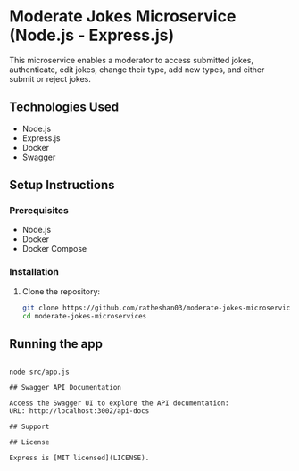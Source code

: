 # Moderate Jokes Microservice (Node.js - Express.js)

This microservice enables a moderator to access submitted jokes, authenticate, edit jokes, change their type, add new types, and either submit or reject jokes.

## Technologies Used

- Node.js
- Express.js
- Docker
- Swagger

## Setup Instructions

### Prerequisites

- Node.js
- Docker
- Docker Compose

### Installation

1. Clone the repository:
   ```sh
   git clone https://github.com/ratheshan03/moderate-jokes-microservices.git
   cd moderate-jokes-microservices
   ```

## Running the app

```

node src/app.js

## Swagger API Documentation

Access the Swagger UI to explore the API documentation:
URL: http://localhost:3002/api-docs

## Support

## License

Express is [MIT licensed](LICENSE).
```
